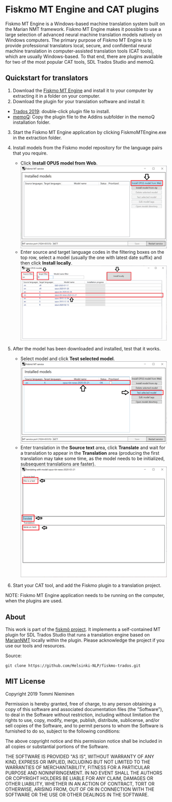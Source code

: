 # Fiskmo MT Engine and CAT plugins

Fiskmo MT Engine is a Windows-based machine translation system built on the Marian NMT framework. Fiskmo MT Engine makes it possible to use a large selection of advanced neural machine translation models natively on Windows computers. The primary purpose of Fiskmo MT Engine is to provide professional translators local, secure, and confidential neural machine translation in computer-assisted translation tools (CAT tools), which are usually Windows-based. To that end, there are plugins available for two of the most popular CAT tools, SDL Trados Studio and memoQ.

## Quickstart for translators

1. Download the [Fiskmo MT Engine](https://github.com/Helsinki-NLP/fiskmo-trados/raw/develop/build/2020-05-26/FiskmoMTEngine.zip) and install it to your computer by extracting it in a folder on your computer.
2. Download the plugin for your translation software and install it:
  - [Trados 2019](https://github.com/Helsinki-NLP/fiskmo-trados/raw/develop/build/2020-05-26/FiskmoTranslationProvider.sdlplugin): double-click plugin file to install.
  - [memoQ](https://github.com/Helsinki-NLP/fiskmo-trados/raw/develop/build/2020-05-26/FiskmoMTPlugin.dll): Copy the plugin file to the Addins subfolder in the memoQ installation folder.
3. Start the Fiskmo MT Engine application by clicking FiskmoMTEngine.exe in the extraction folder. 
4. Install models from the Fiskmo model repository for the language pairs that you require.
   - Click **Install OPUS model from Web**.
   ![MT Engine home screen](/images/InstallOnlineModel.PNG?raw=true "Home screen")
   - Enter source and target language codes in the filtering boxes on the top row, select a model (usually the one with latest date suffix) and then click **Install locally**.
   ![Model download](/images/ModelList.PNG?raw=true "Model download")

5. After the model has been downloaded and installed, test that it works. 
    - Select model and click **Test selected model**.
    ![MT Engine home screen](/images/TestModel.PNG?raw=true "Home screen")
    - Enter translation in the **Source text** area, click **Translate** and wait for a translation to appear in the **Translation** area (producing the first translation may take some time, as the model needs to be initialized, subsequent translations are faster). 
    ![Test translation screen](/images/TestTranslation.PNG?raw=true "Test screen")
6. Start your CAT tool, and add the Fiskmo plugin to a translation project.

NOTE: Fiskmo MT Engine application needs to be running on the computer, when the plugins are used.

## About

This work is part of the [fiskmö project](https://blogs.helsinki.fi/fiskmo-project/). It implements a self-contained MT plugin for SDL Trados Studio that runs a translation engine based on [MarianNMT](https://marian-nmt.github.io) locally within the plugin. Please acknowledge the project if you use our tools and resources.

Source:

```
git clone https://github.com/Helsinki-NLP/fiskmo-trados.git
```


## MIT License

Copyright 2019 Tommi Nieminen

Permission is hereby granted, free of charge, to any person obtaining
a copy of this software and associated documentation files (the
"Software"), to deal in the Software without restriction, including
without limitation the rights to use, copy, modify, merge, publish,
distribute, sublicense, and/or sell copies of the Software, and to
permit persons to whom the Software is furnished to do so, subject to
the following conditions:

The above copyright notice and this permission notice shall be
included in all copies or substantial portions of the Software.

THE SOFTWARE IS PROVIDED "AS IS", WITHOUT WARRANTY OF ANY KIND,
EXPRESS OR IMPLIED, INCLUDING BUT NOT LIMITED TO THE WARRANTIES OF
MERCHANTABILITY, FITNESS FOR A PARTICULAR PURPOSE AND
NONINFRINGEMENT. IN NO EVENT SHALL THE AUTHORS OR COPYRIGHT HOLDERS BE
LIABLE FOR ANY CLAIM, DAMAGES OR OTHER LIABILITY, WHETHER IN AN ACTION
OF CONTRACT, TORT OR OTHERWISE, ARISING FROM, OUT OF OR IN CONNECTION
WITH THE SOFTWARE OR THE USE OR OTHER DEALINGS IN THE SOFTWARE.
